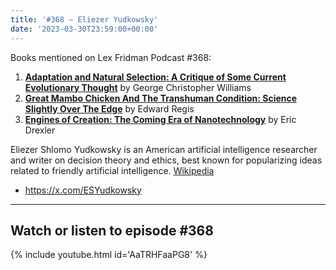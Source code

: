 ```yaml
---
title: '#368 – Eliezer Yudkowsky'
date: '2023-03-30T23:59:00+00:00'
---
```


Books mentioned on Lex Fridman Podcast #368:

1. <b><a href="https://amzn.to/3Lm5gMl" target="_blank" rel="sponsored noopener noreferrer">Adaptation and Natural Selection: A Critique of Some Current Evolutionary Thought</a></b> by George Christopher Williams
2. <b><a href="https://amzn.to/3Am5NaP" target="_blank" rel="sponsored noopener noreferrer">Great Mambo Chicken And The Transhuman Condition: Science Slightly Over The Edge</a></b> by Edward Regis
3. <b><a href="https://amzn.to/3N3QpY2" target="_blank" rel="sponsored noopener noreferrer">Engines of Creation: The Coming Era of Nanotechnology</a></b> by Eric Drexler

Eliezer Shlomo Yudkowsky is an American artificial intelligence researcher and writer on decision theory and ethics, best known for popularizing ideas related to friendly artificial intelligence. <a href="https://en.wikipedia.org/wiki/Eliezer_Yudkowsky" target="_blank">Wikipedia</a>

- <a href="https://x.com/ESYudkowsky" target="_blank">https://x.com/ESYudkowsky</a>

- - - - - -

## Watch or listen to episode #368

{% include youtube.html id='AaTRHFaaPG8' %}